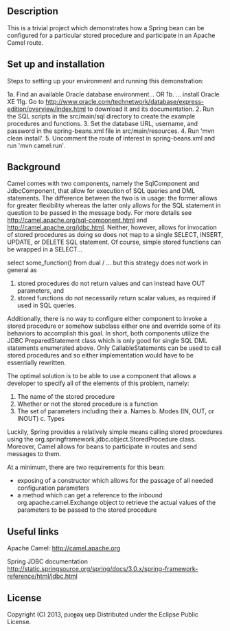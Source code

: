 ## Description

This is a trivial project which demonstrates how a Spring bean can be configured for a particular stored procedure and participate in an Apache Camel route.

## Set up and installation

Steps to setting up your environment and running this demonstration:

1a. Find an available Oracle database environment...
                    OR
1b. ... install Oracle XE 11g. Go to http://www.oracle.com/technetwork/database/express-edition/overview/index.html to download it and its documentation.
2. Run the SQL scripts in the src/main/sql directory to create the example procedures and functions.
3. Set the database URL, username, and password in the spring-beans.xml file in src/main/resources.
4. Run 'mvn clean install'.
5. Uncomment the route of interest in spring-beans.xml and run 'mvn camel:run'.

## Background

Camel comes with two components, namely the SqlComponent and JdbcComponent, that allow for execution of SQL queries and DML statements.
The difference between the two is in usage: the former allows for greater flexibility whereas the latter only allows for the SQL statement in question to be passed in the message body.
For more details see http://camel.apache.org/sql-component.html and http://camel.apache.org/jdbc.html.
Neither, however, allows for invocation of stored procedures as doing so does not map to a single SELECT, INSERT, UPDATE, or DELETE SQL statement.
Of course, simple stored functions can be wrapped in a SELECT...

select  some_function()
from    dual
/
... but this strategy does not work in general as
1. stored procedures do not return values and can instead have OUT parameters, and
2. stored functions do not necessarily return scalar values, as required if used in SQL queries.

Additionally, there is no way to configure either component to invoke a stored procedure or somehow subclass either one and override some of its behaviors to accomplish this goal.
In short, both components utilize the JDBC PreparedStatement class which is only good for single SQL DML statements enumerated above.
Only CallableStatements can be used to call stored procedures and so either implementation would have to be essentially rewritten.

The optimal solution is to be able to use a component that allows a developer to specify all of the elements of this problem, namely:

1. The name of the stored procedure
2. Whether or not the stored procedure is a function
3. The set of parameters including their
 a. Names
 b. Modes (IN, OUT, or INOUT)
 c. Types

Luckily, Spring provides a relatively simple means calling stored procedures using the org.springframework.jdbc.object.StoredProcedure class.
Moreover, Camel allows for beans to participate in routes and send messages to them.

At a minimum, there are two requirements for this bean:

* exposing of a constructor which allows for the passage of all needed configuration parameters
* a method which can get a reference to the inbound org.apache.camel.Exchange object to retrieve the actual values of the parameters to be passed to the stored procedure

## Useful links

Apache Camel:
http://camel.apache.org

Spring JDBC documentation
http://static.springsource.org/spring/docs/3.0.x/spring-framework-reference/html/jdbc.html

## License

Copyright (C) 2013, pɹoɟɟǝʞ uɐp
Distributed under the Eclipse Public License.